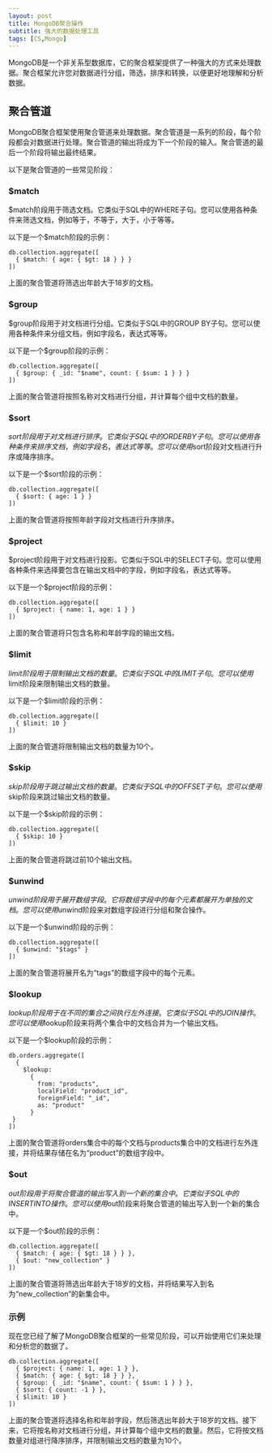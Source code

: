 ```yaml
---
layout: post
title: MongoDB聚合操作
subtitle: 强大的数据处理工具
tags: [CS,Mongo]
---
```


MongoDB是一个非关系型数据库，它的聚合框架提供了一种强大的方式来处理数据。聚合框架允许您对数据进行分组，筛选，排序和转换，以便更好地理解和分析数据。

## 聚合管道

MongoDB聚合框架使用聚合管道来处理数据。聚合管道是一系列的阶段，每个阶段都会对数据进行处理。聚合管道的输出将成为下一个阶段的输入。聚合管道的最后一个阶段将输出最终结果。

以下是聚合管道的一些常见阶段：

### $match

$match阶段用于筛选文档。它类似于SQL中的WHERE子句。您可以使用各种条件来筛选文档，例如等于，不等于，大于，小于等等。

以下是一个$match阶段的示例：

```
db.collection.aggregate([
  { $match: { age: { $gt: 18 } } }
])
```

上面的聚合管道将筛选出年龄大于18岁的文档。

### $group

$group阶段用于对文档进行分组。它类似于SQL中的GROUP BY子句。您可以使用各种条件来分组文档，例如字段名，表达式等等。

以下是一个$group阶段的示例：

```
db.collection.aggregate([
  { $group: { _id: "$name", count: { $sum: 1 } } }
])
```

上面的聚合管道将按照名称对文档进行分组，并计算每个组中文档的数量。

### $sort

$sort阶段用于对文档进行排序。它类似于SQL中的ORDER BY子句。您可以使用各种条件来排序文档，例如字段名，表达式等等。您可以使用$sort阶段对文档进行升序或降序排序。

以下是一个$sort阶段的示例：

```
db.collection.aggregate([
  { $sort: { age: 1 } }
])
```

上面的聚合管道将按照年龄字段对文档进行升序排序。

### $project

$project阶段用于对文档进行投影。它类似于SQL中的SELECT子句。您可以使用各种条件来选择要包含在输出文档中的字段，例如字段名，表达式等等。

以下是一个$project阶段的示例：

```
db.collection.aggregate([
  { $project: { name: 1, age: 1 } }
])
```

上面的聚合管道将只包含名称和年龄字段的输出文档。

### $limit

$limit阶段用于限制输出文档的数量。它类似于SQL中的LIMIT子句。您可以使用$limit阶段来限制输出文档的数量。

以下是一个$limit阶段的示例：

```
db.collection.aggregate([
  { $limit: 10 }
])
```

上面的聚合管道将限制输出文档的数量为10个。

### $skip

$skip阶段用于跳过输出文档的数量。它类似于SQL中的OFFSET子句。您可以使用$skip阶段来跳过输出文档的数量。

以下是一个$skip阶段的示例：

```
db.collection.aggregate([
  { $skip: 10 }
])
```

上面的聚合管道将跳过前10个输出文档。

### $unwind

$unwind阶段用于展开数组字段。它将数组字段中的每个元素都展开为单独的文档。您可以使用$unwind阶段来对数组字段进行分组和聚合操作。

以下是一个$unwind阶段的示例：

```
db.collection.aggregate([
  { $unwind: "$tags" }
])
```

上面的聚合管道将展开名为“tags”的数组字段中的每个元素。

### $lookup

$lookup阶段用于在不同的集合之间执行左外连接。它类似于SQL中的JOIN操作。您可以使用$lookup阶段来将两个集合中的文档合并为一个输出文档。

以下是一个$lookup阶段的示例：

```
db.orders.aggregate([
  {
    $lookup:
      {
        from: "products",
        localField: "product_id",
        foreignField: "_id",
        as: "product"
      }
 }
])
```

上面的聚合管道将orders集合中的每个文档与products集合中的文档进行左外连接，并将结果存储在名为“product”的数组字段中。

### $out

$out阶段用于将聚合管道的输出写入到一个新的集合中。它类似于SQL中的INSERT INTO操作。您可以使用$out阶段来将聚合管道的输出写入到一个新的集合中。

以下是一个$out阶段的示例：

```
db.collection.aggregate([
  { $match: { age: { $gt: 18 } } },
  { $out: "new_collection" }
])
```

上面的聚合管道将筛选出年龄大于18岁的文档，并将结果写入到名为“new_collection”的新集合中。

### 示例

现在您已经了解了MongoDB聚合框架的一些常见阶段，可以开始使用它们来处理和分析您的数据了。

```
db.collection.aggregate([
  { $project: { name: 1, age: 1 } },
  { $match: { age: { $gt: 18 } } },
  { $group: { _id: "$name", count: { $sum: 1 } } },
  { $sort: { count: -1 } },
  { $limit: 10 }
])
```
上面的聚合管道将选择名称和年龄字段，然后筛选出年龄大于18岁的文档。接下来，它将按名称对文档进行分组，并计算每个组中文档的数量。然后，它将按文档数量对组进行降序排序，并限制输出文档的数量为10个。
